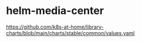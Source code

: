 # helm-media-center
https://github.com/k8s-at-home/library-charts/blob/main/charts/stable/common/values.yaml